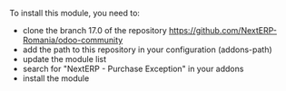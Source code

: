 To install this module, you need to:

- clone the branch 17.0 of the repository
  <https://github.com/NextERP-Romania/odoo-community>
- add the path to this repository in your configuration (addons-path)
- update the module list
- search for "NextERP - Purchase Exception" in your addons
- install the module
